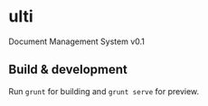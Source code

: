 # ulti
Document Management System v0.1

## Build & development

Run `grunt` for building and `grunt serve` for preview.
